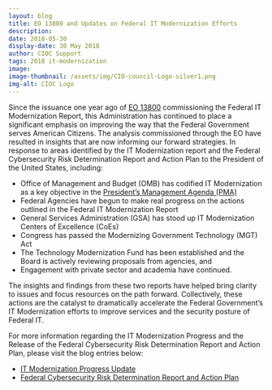 ```yaml
---
layout: blog
title: EO 13800 and Updates on Federal IT Modernization Efforts
description:
date: 2018-05-30
display-date: 30 May 2018
author: CIOC Support
tags: 2018 it-modernization
image:
image-thumbnail: /assets/img/CIO-council-Logo-silver1.png
img-alt: CIOC Logo
---
```

Since the issuance one year ago of [EO 13800](https://www.whitehouse.gov/presidential-actions/presidential-executive-order-strengthening-cybersecurity-federal-networks-critical-infrastructure/) commissioning the Federal IT Modernization Report, this Administration has continued to place a significant emphasis on improving the way that the Federal Government serves American Citizens. The analysis commissioned through the EO have resulted in insights that are now informing our forward strategies. In response to areas identified by the IT Modernization report and the Federal Cybersecurity Risk Determination Report and Action Plan to the President of the United States, including:  

* Office of Management and Budget (OMB) has codified IT Modernization as a key objective in the [President’s Management Agenda (PMA)](https://performance.gov/pma/)
* Federal Agencies have begun to make real progress on the actions outlined in the Federal IT Modernization Report
* General Services Administration (GSA) has stood up IT Modernization Centers of Excellence (CoEs)
* Congress has passed the Modernizing Government Technology (MGT) Act
* The Technology Modernization Fund has been established and the Board is actively reviewing proposals from agencies, and
* Engagement with private sector and academia have continued.

The insights and findings from these two reports have helped bring clarity to issues and focus resources on the path forward. Collectively, these actions are the catalyst to dramatically accelerate the Federal Government’s IT Modernization efforts to improve services and the security posture of Federal IT.

For more information regarding the IT Modernization Progress and the Release of the Federal Cybersecurity Risk Determination Report and Action Plan, please visit the blog entries below:
* [IT Modernization Progress Update](https://www.cio.gov/2018/05/30/IT-Modernization/)
* [Federal Cybersecurity Risk Determination Report and Action Plan](https://www.cio.gov/2018/05/30/Risk-Report/)

